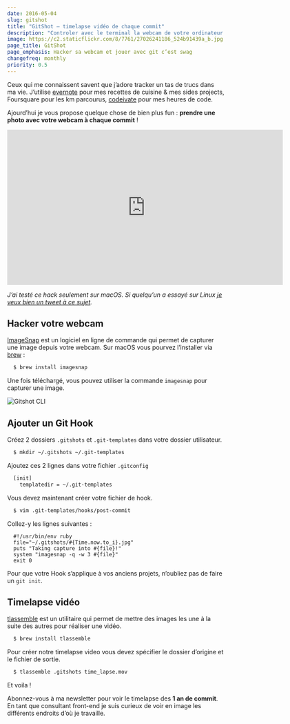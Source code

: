 ```yaml
---
date: 2016-05-04
slug: gitshot
title: "GitShot — timelapse vidéo de chaque commit"
description: "Controler avec le terminal la webcam de votre ordinateur et prendre une photo à chaque commit pour réaliser une vidéo en timelapse"
image: https://c2.staticflickr.com/8/7761/27026241186_524b91439a_b.jpg
page_title: GitShot
page_emphasis: Hacker sa webcam et jouer avec git c’est swag
changefreq: monthly
priority: 0.5
---
```


Ceux qui me connaissent savent que j’adore tracker un tas de trucs dans ma vie. J’utilise [evernote](http://evernote.grsm.io/DavidLeuliette) pour mes recettes de cuisine & mes sides projects, Foursquare pour les km parcourus, [codeivate](http://www.codeivate.com/users/flexbox) pour mes heures de code.

Ajourd’hui je vous propose quelque chose de bien plus fun : __prendre une photo avec votre webcam à chaque commit__ !

<iframe width="640" height="360" src="https://www.youtube.com/embed/bU6_9RK7HR0" frameborder="0" allowfullscreen></iframe>

_J’ai testé ce hack seulement sur macOS. Si quelqu’un a essayé sur Linux [je veux bien un tweet à ce sujet](http://twitter.com/_flexbox)._

## Hacker votre webcam

[ImageSnap](http://www.iharder.net/current/macosx/imagesnap/) est un logiciel en ligne de commande qui permet de capturer une image depuis votre webcam. Sur macOS vous pourvez l’installer via [brew](https://github.com/Homebrew/homebrew-bundle) :

~~~bash
  $ brew install imagesnap
~~~

Une fois téléchargé, vous pouvez utiliser la commande `imagesnap` pour capturer une image.

![Gitshot CLI](https://c2.staticflickr.com/8/7212/26964984922_8730424a83_b.jpg)

## Ajouter un Git Hook

Créez 2 dossiers `.gitshots` et `.git-templates` dans votre dossier utilisateur.

~~~bash
  $ mkdir ~/.gitshots ~/.git-templates
~~~

Ajoutez ces 2 lignes dans votre fichier `.gitconfig`

~~~bash
  [init]
    templatedir = ~/.git-templates
~~~

Vous devez maintenant créer votre fichier de hook.

~~~bash
  $ vim .git-templates/hooks/post-commit
~~~

Collez-y les lignes suivantes :

      #!/usr/bin/env ruby
      file="~/.gitshots/#{Time.now.to_i}.jpg"
      puts "Taking capture into #{file}!"
      system "imagesnap -q -w 3 #{file}"
      exit 0

Pour que votre Hook s’applique à vos anciens projets, n’oubliez pas de faire un `git init`.

## Timelapse vidéo

[tlassemble](http://www.dayofthenewdan.com/projects/tlassemble/) est un utilitaire qui permet de mettre des images les une à la suite des autres pour réaliser une vidéo.

~~~bash
  $ brew install tlassemble
~~~

Pour créer notre timelapse video vous devez spécifier le dossier d’origine et le fichier de sortie.

~~~bash
  $ tlassemble .gitshots time_lapse.mov
~~~

Et voila !

Abonnez-vous à ma newsletter pour voir le timelapse des __1 an de commit__. En tant que consultant front-end je suis curieux de voir en image les différents endroits d’où je travaille.
